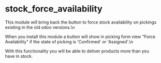# stock_force_availability

This module will bring back the button to force stock availability on pickings existing in the old odoo versions.\n

When you install this module a button will show in picking form view "Force Availability" if the state of picking is 'Confirmed' or 'Assigned'.\n

With this functionality you will be able to deliver products more than you have in stock.

